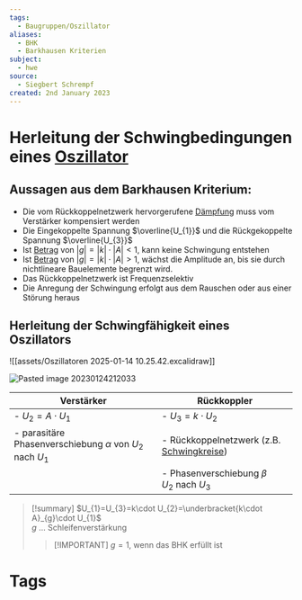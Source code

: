```yaml
---
tags:
  - Baugruppen/Oszillator
aliases:
  - BHK
  - Barkhausen Kriterien
subject:
  - hwe
source:
  - Siegbert Schrempf
created: 2nd January 2023
---
```


# Herleitung der Schwingbedingungen eines [Oszillator](Clock%20Generierung.md)

## Aussagen aus dem Barkhausen Kriterium:

- Die vom Rückkoppelnetzwerk hervorgerufene [Dämpfung](../Filter%20und%20Verstärker/Dämpfung.md) muss vom Verstärker kompensiert werden 
- Die Eingekoppelte Spannung $\overline{U_{1}}$ und die Rückgekoppelte Spannung $\overline{U_{3}}$
- Ist [Betrag](../../Mathematik/Algebra/Betrag.md) von $|g|=|k|\cdot|A|< 1$, kann keine Schwingung entstehen
- Ist [Betrag](../../Mathematik/Algebra/Betrag.md) von $|g|=|k|\cdot|A|> 1$, wächst die Amplitude an, bis sie durch nichtlineare Bauelemente begrenzt wird.
- Das Rückkoppelnetzwerk ist Frequenzselektiv
- Die Anregung der Schwingung erfolgt aus dem Rauschen oder aus einer Störung heraus

## Herleitung der Schwingfähigkeit eines Oszillators


![[assets/Oszillatoren 2025-01-14 10.25.42.excalidraw]]


![Pasted image 20230124212033](assets/Pasted%20image%2020230124212033.png)

| Verstärker                                                        | Rückkoppler                                            |
| ----------------------------------------------------------------- | ------------------------------------------------------ |
| - $U_{2}=A\cdot U_{1}$                                            | - $U_{3}= k\cdot U_{2}$                                |
| - parasitäre Phasenverschiebung $\alpha$ von $U_{2}$ nach $U_{1}$ | - Rückkoppelnetzwerk (z.B. [Schwingkreise](../../Physik/Schwingkreise.md))          |
|                                                                   | - Phasenverschiebung $\beta$ <br> $U_{2}$ nach $U_{3}$ |

>[!summary] $U_{1}=U_{3}=k\cdot U_{2}=\underbracket{k\cdot A}_{g}\cdot U_{1}$  
> $g$ … Schleifenverstärkung
>
> >[!IMPORTANT] $g=1$, wenn das BHK erfüllt ist

# Tags
